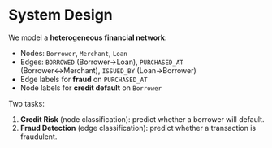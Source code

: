 # System Design

We model a **heterogeneous financial network**:
- Nodes: `Borrower`, `Merchant`, `Loan`
- Edges: `BORROWED` (Borrower→Loan), `PURCHASED_AT` (Borrower↔Merchant), `ISSUED_BY` (Loan→Borrower)
- Edge labels for **fraud** on `PURCHASED_AT`
- Node labels for **credit default** on `Borrower`

Two tasks:
1. **Credit Risk** (node classification): predict whether a borrower will default.
2. **Fraud Detection** (edge classification): predict whether a transaction is fraudulent.
